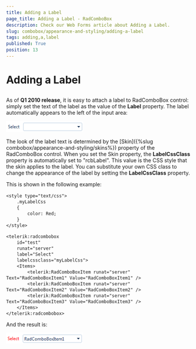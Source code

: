 ```yaml
---
title: Adding a Label
page_title: Adding a Label - RadComboBox
description: Check our Web Forms article about Adding a Label.
slug: combobox/appearance-and-styling/adding-a-label
tags: adding,a,label
published: True
position: 13
---
```


# Adding a Label



## 

As of **Q1 2010 release**, it is easy to attach a label to RadComboBox control: simply set the text of the label as the value of the **Label** property. The label automatically appears to the left of the input area:

![ComboBox With Label](images/combobox_label.png)

The look of the label text is determined by the [Skin]({%slug combobox/appearance-and-styling/skins%}) property of the RadComboBox control. When you set the Skin property, the **LabelCssClass** property is automatically set to "rcbLabel". This value is the CSS style that the skin applies to the label. You can substitute your own CSS class to change the appearance of the label by setting the **LabelCssClass** property.

This is shown in the following example:

````ASPNET
<style type="text/css">
	.myLabelCss
	{
		color: Red;
	}
</style>
````



````ASPNET
<telerik:radcombobox 
	id="test" 
	runat="server"
	label="Select" 
	labelcssclass="myLabelCss">    
	<Items>        
		<telerik:RadComboBoxItem runat="server" Text="RadComboBoxItem1" Value="RadComboBoxItem1" />        
		<telerik:RadComboBoxItem runat="server" Text="RadComboBoxItem2" Value="RadComboBoxItem2" />        
		<telerik:RadComboBoxItem runat="server" Text="RadComboBoxItem3" Value="RadComboBoxItem3" />    
	</Items>
</telerik:radcombobox>
````



And the result is:

![ComboBox Label Changed](images/combobox_label_changed.png)

